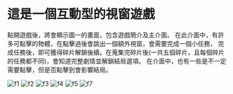 # 這是一個互動型的視窗遊戲
點開遊戲後，將會顯示圖一的畫面，包含遊戲簡介及主介面。
在此介面中，有許多可點擊的物體，在點擊過後會跳出一個額外視窗，會需要完成一個小任務，
完成任務後，即可獲得碎片解鎖後續。在蒐集完碎片後(一共五個碎片，且每個碎片的任務都不同)，會知道完整劇情並解鎖結局選項。
在介面中，也有一些是不一定需要點擊，但是否點擊到會影響結局。

![f1](https://github.com/user-attachments/assets/f8f2e642-207e-473b-a5a0-755041321934)
![f2](https://github.com/user-attachments/assets/4aa8dde5-e054-4dc8-ac5b-aba3b831f87b)
![f3](https://github.com/user-attachments/assets/c3bff2e5-b3f2-48ae-9e87-f92f66bbce00)
![f4](https://github.com/user-attachments/assets/e5038c4a-29c7-490d-849f-2028f5de15bd)
![f5](https://github.com/user-attachments/assets/4466c092-decb-4497-a41b-2406d286aeee)
![f7](https://github.com/user-attachments/assets/b77e0a51-639a-4e0f-93ec-6aa00e81f3de)
